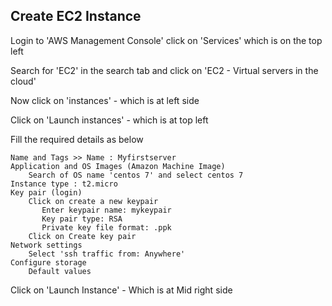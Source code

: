 
## Create EC2 Instance 

Login to 'AWS Management Console' click on 'Services' which is on the top left

Search for 'EC2' in the search tab and click on 'EC2 - Virtual servers in the cloud'

Now click on 'instances' - which is at left side

Click on 'Launch instances' - which is at top left

Fill the required details as below

    Name and Tags >> Name : Myfirstserver
    Application and OS Images (Amazon Machine Image)
        Search of OS name 'centos 7' and select centos 7
    Instance type : t2.micro
    Key pair (login)
        Click on create a new keypair 
           Enter keypair name: mykeypair
           Key pair type: RSA
           Private key file format: .ppk
        Click on Create key pair
    Network settings
        Select 'ssh traffic from: Anywhere'
    Configure storage
        Default values
Click on 'Launch Instance' - Which is at Mid right side
